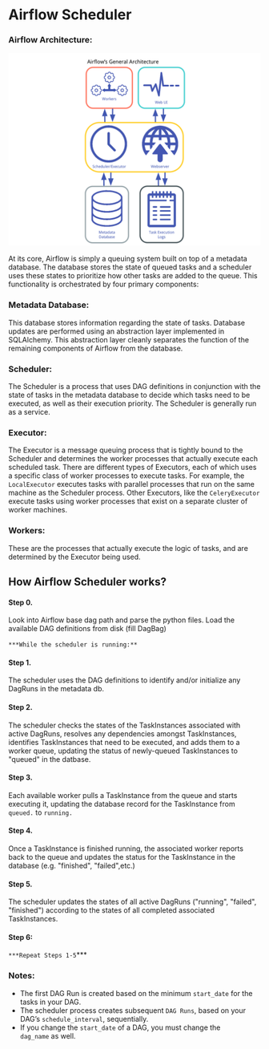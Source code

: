 # Airflow Scheduler

### Airflow Architecture:

![airflow_architecture](airflow_architecture.png)



At its core, Airflow is simply a queuing system built on top of a metadata database. The database stores the state of queued tasks and a scheduler uses these states to prioritize how other tasks are added to the queue. This functionality is orchestrated by four primary components:

### Metadata Database:

This database stores information regarding the state of tasks. Database updates are performed using an abstraction layer implemented in SQLAlchemy. This abstraction layer cleanly separates the function of the remaining components of Airflow from the database.

### Scheduler:

The Scheduler is a process that uses DAG definitions in conjunction with the state of tasks in the metadata database to decide which tasks need to be executed, as well as their execution priority. The Scheduler is generally run as a service.

### Executor:

 The Executor is a message queuing process that is tightly bound to the Scheduler and determines the worker processes that actually execute each scheduled task. There are different types of Executors, each of which uses a specific class of worker processes to execute tasks. For example, the `LocalExecutor` executes tasks with parallel processes that run on the same machine as the Scheduler process. Other Executors, like the `CeleryExecutor` execute tasks using worker processes that exist on a separate cluster of worker machines.

### Workers:

These are the processes that actually execute the logic of tasks, and are determined by the Executor being used.



## How Airflow Scheduler works?

#### Step 0.

Look into Airflow base dag path and parse the python files. Load the available DAG definitions from disk (fill DagBag)

`***While the scheduler is running:**`

#### Step 1.

The scheduler uses the DAG definitions to identify and/or initialize any DagRuns in the metadata db.

#### Step 2.

The scheduler checks the states of the TaskInstances associated with active DagRuns, resolves any dependencies amongst TaskInstances, identifies TaskInstances that need to be executed, and adds them to a worker queue, updating the status of newly-queued TaskInstances to "queued" in the datbase.

#### Step 3.

Each available worker pulls a TaskInstance from the queue and starts executing it, updating the database record for the TaskInstance from `queued.` to `running.`

#### Step 4.

Once a TaskInstance is finished running, the associated worker reports back to the queue and updates the status for the TaskInstance in the database (e.g. "finished", "failed",etc.)

#### Step 5.

The scheduler updates the states of all active DagRuns ("running", "failed", "finished") according to the states of all completed associated TaskInstances.

#### Step 6:

`***Repeat Steps 1-5`***



### Notes:

- The first DAG Run is created based on the minimum `start_date` for the tasks in your DAG.
- The scheduler process creates subsequent `DAG Runs`, based on your DAG’s `schedule_interval`, sequentially.
- If you change the `start_date` of a DAG, you must change the `dag_name` as well.
